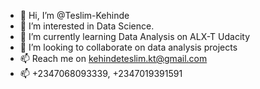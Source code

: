 - 👋 Hi, I’m @Teslim-Kehinde
- 👀 I’m interested in Data Science.
- 🌱 I’m currently learning Data Analysis on ALX-T Udacity
- 💞️ I’m looking to collaborate on data analysis projects
- 📫 Reach me on kehindeteslim.kt@gmail.com
- 📫 +2347068093339, +2347019391591

<!---
Teslim-Kehinde/Teslim-Kehinde is a ✨ special ✨ repository because its `README.md` (this file) appears on your GitHub profile.
You can click the Preview link to take a look at your changes.
--->

